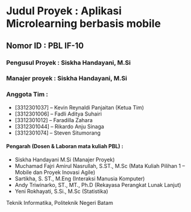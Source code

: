# Judul Proyek : Aplikasi Microlearning berbasis mobile

## Nomor ID	: PBL IF-10

### Pengusul Proyek	:	Siskha Handayani, M.Si

### Manajer proyek	:	Siskha Handayani, M.Si

### Anggota Tim : 
- [3312301037] – Kevin Reynaldi Panjaitan (Ketua Tim)
- [3312301006] – Fadli Aditya Suhairi
- [3312301012] – Faradilla Zahara
- [3312301044] – Rikardo Anju Sinaga
- [3312301074] – Steven Situmorang

#### Pengarah (Dosen & Laboran mata kuliah PBL) : 
- Siskha Handayani M.Si (Manajer Proyek)
- Muchamad Fajri Amirul Nasrullah, S.ST., M.Sc (Mata Kuliah Pilihan 1 – Mobile dan Proyek Inovasi Agile)
- Sartikha, S. ST., M.Eng (Interaksi Manusia Komputer)
- Andy Triwinarko, ST., MT., Ph.D (Rekayasa Perangkat Lunak Lanjut)
- Yeni Rokhayati, S.Si., M.Sc (Statistika)

Teknik Informatika, Politeknik Negeri Batam

